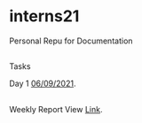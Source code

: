 # interns21
Personal Repu for Documentation

##
Tasks 

Day 1 [06/09/2021](https://github.com/arahmandc/interns21/blob/master/06092021.md).


##
Weekly Report View [Link](https://github.com/arahmandc/interns21/blob/master/report.md).

